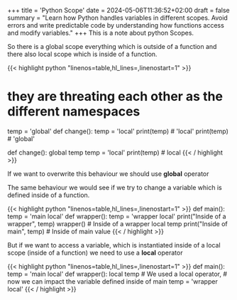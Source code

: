 +++
title = 'Python Scope'
date = 2024-05-06T11:36:52+02:00
draft = false
summary = "Learn how Python handles variables in different scopes. Avoid errors and write predictable code by understanding how functions access and modify variables."
+++
This is a note about python Scopes.

So there is a global scope everything which is outside of a function and there also local scope which is inside of a function. 

{{< highlight python "linenos=table,hl_lines=,linenostart=1" >}}
# they are threating each other as the different namespaces
temp = 'global'
def change():
    temp = 'local'
    print(temp) # 'local'
print(temp) # 'global'

def change():
    global temp
    temp = 'local'
print(temp) # local
{{< / highlight >}}

If we want to overwrite this behaviour we should use **global** operator

The same behaviour we would see if we try to change a variable which is defined inside of a function. 

{{< highlight python "linenos=table,hl_lines=,linenostart=1" >}}
def main():
    temp = 'main local'
    def wrapper():
        temp = 'wrapper local'
        print("Inside of a wrapper", temp)
    wrapper() # Inside of a wrapper local temp
    print("Inside of main", temp) # Inside of main value
{{< / highlight >}}

But if we want to access a variable, which is instantiated inside of a local scope (inside of a function) we need to use a **local** operator

{{< highlight python "linenos=table,hl_lines=,linenostart=1" >}}
def main():
    temp = 'main local'
    def wrapper():
        local temp 
        # We used a local operator,
        # now we can impact the variable defined inside of main 
        temp = 'wrapper local'
{{< / highlight >}}
